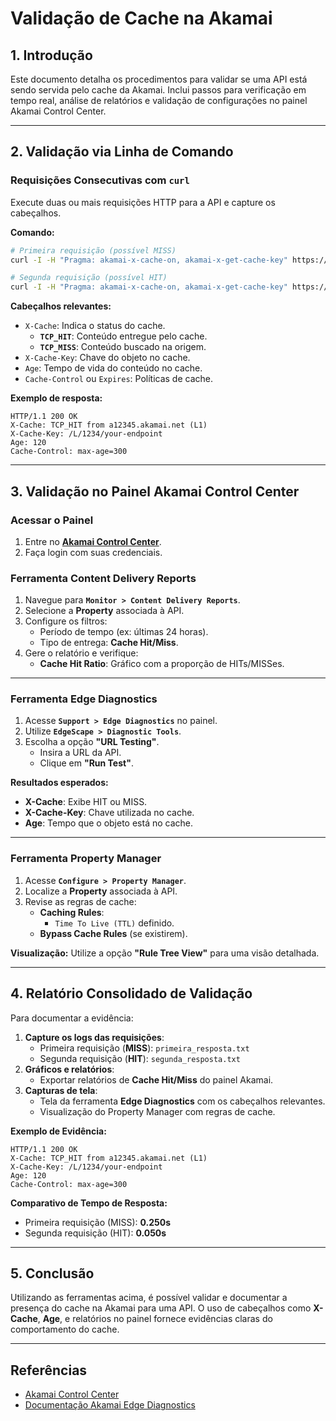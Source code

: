 # Validação de Cache na Akamai

## **1. Introdução**
Este documento detalha os procedimentos para validar se uma API está sendo servida pelo cache da Akamai. Inclui passos para verificação em tempo real, análise de relatórios e validação de configurações no painel Akamai Control Center.

---

## **2. Validação via Linha de Comando**

### **Requisições Consecutivas com `curl`**
Execute duas ou mais requisições HTTP para a API e capture os cabeçalhos.

**Comando:**
```bash
# Primeira requisição (possível MISS)
curl -I -H "Pragma: akamai-x-cache-on, akamai-x-get-cache-key" https://api.seudominio.com/endpoint > primeira_resposta.txt

# Segunda requisição (possível HIT)
curl -I -H "Pragma: akamai-x-cache-on, akamai-x-get-cache-key" https://api.seudominio.com/endpoint > segunda_resposta.txt
```

**Cabeçalhos relevantes:**
- `X-Cache`: Indica o status do cache.
  - **`TCP_HIT`**: Conteúdo entregue pelo cache.
  - **`TCP_MISS`**: Conteúdo buscado na origem.
- `X-Cache-Key`: Chave do objeto no cache.
- `Age`: Tempo de vida do conteúdo no cache.
- `Cache-Control` ou `Expires`: Políticas de cache.

**Exemplo de resposta:**
```plaintext
HTTP/1.1 200 OK
X-Cache: TCP_HIT from a12345.akamai.net (L1)
X-Cache-Key: /L/1234/your-endpoint
Age: 120
Cache-Control: max-age=300
```

---

## **3. Validação no Painel Akamai Control Center**

### **Acessar o Painel**
1. Entre no [**Akamai Control Center**](https://control.akamai.com).
2. Faça login com suas credenciais.

### **Ferramenta Content Delivery Reports**
1. Navegue para **`Monitor > Content Delivery Reports`**.
2. Selecione a **Property** associada à API.
3. Configure os filtros:
   - Período de tempo (ex: últimas 24 horas).
   - Tipo de entrega: **Cache Hit/Miss**.
4. Gere o relatório e verifique:
   - **Cache Hit Ratio**: Gráfico com a proporção de HITs/MISSes.

---

### **Ferramenta Edge Diagnostics**
1. Acesse **`Support > Edge Diagnostics`** no painel.
2. Utilize **`EdgeScape > Diagnostic Tools`**.
3. Escolha a opção **"URL Testing"**.
   - Insira a URL da API.
   - Clique em **"Run Test"**.

**Resultados esperados:**
- **X-Cache**: Exibe HIT ou MISS.
- **X-Cache-Key**: Chave utilizada no cache.
- **Age**: Tempo que o objeto está no cache.

---

### **Ferramenta Property Manager**
1. Acesse **`Configure > Property Manager`**.
2. Localize a **Property** associada à API.
3. Revise as regras de cache:
   - **Caching Rules**:
     - `Time To Live (TTL)` definido.
   - **Bypass Cache Rules** (se existirem).

**Visualização:** Utilize a opção **"Rule Tree View"** para uma visão detalhada.

---

## **4. Relatório Consolidado de Validação**
Para documentar a evidência:
1. **Capture os logs das requisições**:
   - Primeira requisição (**MISS**): `primeira_resposta.txt`
   - Segunda requisição (**HIT**): `segunda_resposta.txt`
2. **Gráficos e relatórios**:
   - Exportar relatórios de **Cache Hit/Miss** do painel Akamai.
3. **Capturas de tela**:
   - Tela da ferramenta **Edge Diagnostics** com os cabeçalhos relevantes.
   - Visualização do Property Manager com regras de cache.

**Exemplo de Evidência:**
```plaintext
HTTP/1.1 200 OK
X-Cache: TCP_HIT from a12345.akamai.net (L1)
X-Cache-Key: /L/1234/your-endpoint
Age: 120
Cache-Control: max-age=300
```

**Comparativo de Tempo de Resposta:**
- Primeira requisição (MISS): **0.250s**
- Segunda requisição (HIT): **0.050s**

---

## **5. Conclusão**
Utilizando as ferramentas acima, é possível validar e documentar a presença do cache na Akamai para uma API. O uso de cabeçalhos como **X-Cache**, **Age**, e relatórios no painel fornece evidências claras do comportamento do cache.

---

## **Referências**
- [Akamai Control Center](https://control.akamai.com)
- [Documentação Akamai Edge Diagnostics](https://techdocs.akamai.com/edge-diagnostics/)
